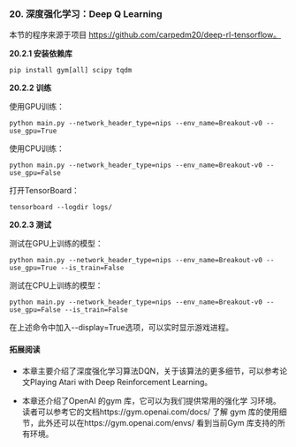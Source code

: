 ### 20. 深度强化学习：Deep Q Learning

本节的程序来源于项目 https://github.com/carpedm20/deep-rl-tensorflow。

**20.2.1 安装依赖库**

```
pip install gym[all] scipy tqdm
```

**20.2.2 训练**

使用GPU训练：
```
python main.py --network_header_type=nips --env_name=Breakout-v0 --use_gpu=True
```

使用CPU训练：
```
python main.py --network_header_type=nips --env_name=Breakout-v0 --use_gpu=False
```

打开TensorBoard：
```
tensorboard --logdir logs/
```

**20.2.3 测试**

测试在GPU上训练的模型：

```
python main.py --network_header_type=nips --env_name=Breakout-v0 --use_gpu=True --is_train=False
```

测试在CPU上训练的模型：
```
python main.py --network_header_type=nips --env_name=Breakout-v0 --use_gpu=False --is_train=False
```

在上述命令中加入--display=True选项，可以实时显示游戏进程。

#### 拓展阅读

- 本章主要介绍了深度强化学习算法DQN，关于该算法的更多细节，可以参考论文Playing Atari with Deep Reinforcement Learning。

- 本章还介绍了OpenAI 的gym 库，它可以为我们提供常用的强化学 习环境。读者可以参考它的文档https://gym.openai.com/docs/ 了解 gym 库的使用细节，此外还可以在https://gym.openai.com/envs/ 看到当前Gym 库支持的所有环境。
